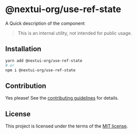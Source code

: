# @nextui-org/use-ref-state

A Quick description of the component

> This is an internal utility, not intended for public usage.

## Installation

```sh
yarn add @nextui-org/use-ref-state
# or
npm i @nextui-org/use-ref-state
```

## Contribution

Yes please! See the
[contributing guidelines](https://github.com/nextui-org/nextui/blob/master/CONTRIBUTING.md)
for details.

## License

This project is licensed under the terms of the
[MIT license](https://github.com/nextui-org/nextui/blob/master/LICENSE).

